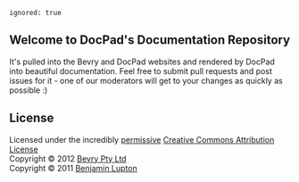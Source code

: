 ```
ignored: true
```

## Welcome to DocPad's Documentation Repository

It's pulled into the Bevry and DocPad websites and rendered by DocPad into beautiful documentation. Feel free to submit pull requests and post issues for it - one of our moderators will get to your changes as quickly as possible :)


## License

Licensed under the incredibly [permissive](http://en.wikipedia.org/wiki/Permissive_free_software_licence) [Creative Commons Attribution License](http://creativecommons.org/licenses/by/3.0/)
<br/>Copyright &copy; 2012 [Bevry Pty Ltd](http://bevry.me)
<br/>Copyright &copy; 2011 [Benjamin Lupton](http://balupton.com)
